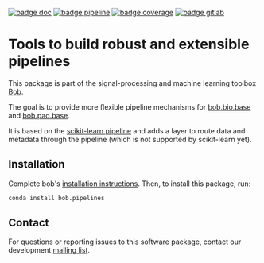 [![badge doc](https://img.shields.io/badge/docs-v4.0.1-orange.svg)](https://www.idiap.ch/software/bob/docs/bob/bob.pipelines/v4.0.1/sphinx/index.html)
[![badge pipeline](https://gitlab.idiap.ch/bob/bob.pipelines/badges/v4.0.1/pipeline.svg)](https://gitlab.idiap.ch/bob/bob.pipelines/commits/v4.0.1)
[![badge coverage](https://gitlab.idiap.ch/bob/bob.pipelines/badges/v4.0.1/coverage.svg)](https://www.idiap.ch/software/bob/docs/bob/bob.pipelines/v4.0.1/coverage)
[![badge gitlab](https://img.shields.io/badge/gitlab-project-0000c0.svg)](https://gitlab.idiap.ch/bob/bob.pipelines)

# Tools to build robust and extensible pipelines

This package is part of the signal-processing and machine learning toolbox
[Bob](https://www.idiap.ch/software/bob).

The goal is to provide more flexible pipeline mechanisms for
[bob.bio.base](http://gitlab.idiap.ch/bob/bob.bio.base) and
[bob.pad.base](http://gitlab.idiap.ch/bob/bob.pad.base).

It is based on the
[scikit-learn pipeline](https://scikit-learn.org/stable/modules/compose.html)
and adds a layer to route data and metadata through the pipeline (which is not
supported by scikit-learn yet).

## Installation

Complete bob's
[installation instructions](https://www.idiap.ch/software/bob/install). Then,
to install this package, run:

``` sh
conda install bob.pipelines
```

## Contact

For questions or reporting issues to this software package, contact our
development [mailing list](https://www.idiap.ch/software/bob/discuss).
